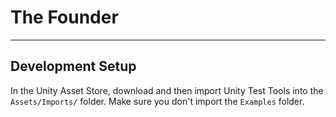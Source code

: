# The Founder
-------------

## Development Setup

In the Unity Asset Store, download and then import Unity Test Tools into
the `Assets/Imports/` folder. Make sure you don't import the `Examples`
folder.